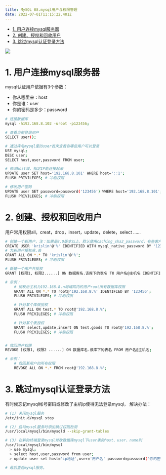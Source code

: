 ```yaml
---
title: MySQL 08.mysql用户与权限管理
date: 2022-07-01T11:15:22.401Z
---
```

- [1. 用户连接mysql服务器](#1-用户连接mysql服务器)
- [2. 创建、授权和回收用户](#2-创建授权和回收用户)
- [3. 跳过mysql认证登录方法](#3-跳过mysql认证登录方法)

![](https://gitee.com/krislin_zhao/IMGcloud/raw/master/img/20200531082101.png)

# 1. 用户连接mysql服务器

mysql认证用户依据有3个参数：

- 你从哪里来：host
- 你是谁：user
- 你的密码是多少：password

```bash
# 连接数据库
mysql -h192.168.8.102 -uroot -p123456;

# 查看当前登录用户
SELECT user();

# 通过库名mysql里的user表来查看有哪些用户可以登录
USE mysql;
DESC user;
SELECT host,user,password FROM user;

# 修改host域，指定IP能连接起来
UPDATE user SET host='192.168.8.101' WHERE host='::1';
FLUSH PRIVILEGES; # 冲刷权限

# 修改用户密码
UPDATE user SET password=password('123456') WHERE host='192.168.8.101';
FLUSH PRIVILEGES; # 冲刷权限
```

# 2. 创建、授权和回收用户

用户常用权限all，creat，drop，insert，update，delete，select ……

```bash
# 创建一个新用户，注：如果是8.0版本以上，默认使用caching_sha2_password，有些客户端可能不支持
CREATE USER 'krislin'@'%' IDENTIFIED WITH mysql_native_password BY '123456';
# 为新用户授权库.表
GRANT ALL ON *.* TO 'krislin'@'%';
FLUSH PRIVILEGES; # 冲刷权限

# 新建一个用户并授权
GRANT [权限1, 权限2......] ON 数据库名.该库下的表名 TO 用户名@主机名 IDENTIFIED BY 密码;

# 示例：
    # 授权给主机为192.168.8.n局域网内的用户root所有数据库权限
    GRANT ALL ON *.* TO root@'192.168.8.%' IDENTIFIED BY '123456';
    FLUSH PRIVILEGES; # 冲刷权限

    # 针对某个库做授权
    GRANT ALL ON test.* TO root@'192.168.8.%';
    FLUSH PRIVILEGES; # 冲刷权限

    # 针对某个表授权
    GRANT select,update,insert ON test.goods TO root@'192.168.8.%';
    FLUSH PRIVILEGES; # 冲刷权限


# 收回用户权限
REVOKE [权限1, 权限2 ......] ON 数据库名.该库下的表名 FROM 用户名@主机名;

# 示例：
    # 收回某用户的所有权限
    REVOKE ALL ON *.* FROM root@'192.168.8.%';
```

# 3. 跳过mysql认证登录方法

有时候忘记mysql帐号密码或修改了主机ip使得无法登录mysql， 解决办法：

```bash
# (1) 关闭mysql服务
/etc/init.d/mysql stop

# (2) 启动mysql服务时添加跳过权限检测
/usr/local/mysql/bin/mysqld --skip-grant-tables

# (3) 在新的终端登录mysql修改数据库mysql下user表的host、user、name列
/usr/local/mysql/bin/mysql
  > use mysql;
  > select host,user,password from user;
  > update user set host='ip地址',user='用户名' password=password('你的密码') where 定位那一行;

# 最后重启mysql服务。
```